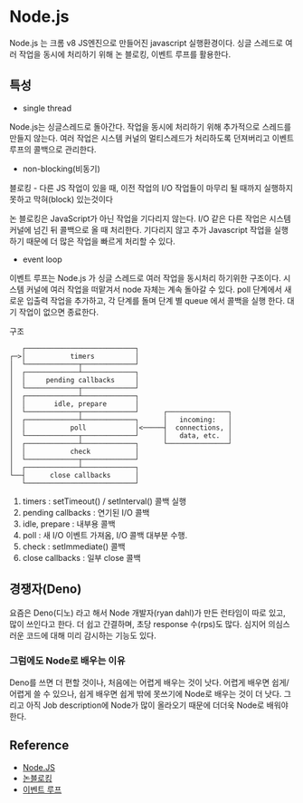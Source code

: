 # Node.js

Node.js 는 크롬 v8 JS엔진으로 만들어진 javascript 실행환경이다. 싱글 스레드로 여러 작업을 동시에 처리하기 위해 논 블로킹, 이벤트 루프를 활용한다.

## 특성

* single thread

Node.js는 싱글스레드로 돌아간다. 작업을 동시에 처리하기 위해 추가적으로 스레드를 만들지 않는다. 여러 작업은 시스템 커널의 멀티스레드가 처리하도록 던져버리고 이벤트 루프의 콜백으로 관리한다.

* non-blocking(비동기)

블로킹 - 다른 JS 작업이 있을 때, 이전 작업의 I/O 작업들이 마무리 될 때까지 실행하지 못하고 막혀(block) 있는것이다

논 블로킹은 JavaScript가 아닌 작업을 기다리지 않는다. I/O 같은 다른 작업은 시스템 커널에 넘긴 뒤 콜백으로 올 때 처리한다. 기다리지 않고 추가 Javascript 작업을 실행하기 때문에 더 많은 작업을 빠르게 처리할 수 있다.

* event loop

이벤트 루프는 Node.js 가 싱글 스레드로 여러 작업을 동시처리 하기위한 구조이다. 시스템 커널에 여러 작업을 떠맡겨서 node 자체는 계속 돌아갈 수 있다. poll 단계에서 새로운 입출력 작업을 추가하고, 각 단계를 돌며 단계 별 queue 에서 콜백을 실행 한다. 대기 작업이 없으면 종료한다.

구조

```
   ┌───────────────────────────┐
┌─>│           timers          │
│  └─────────────┬─────────────┘
│  ┌─────────────┴─────────────┐
│  │     pending callbacks     │
│  └─────────────┬─────────────┘
│  ┌─────────────┴─────────────┐
│  │       idle, prepare       │
│  └─────────────┬─────────────┘      ┌───────────────┐
│  ┌─────────────┴─────────────┐      │   incoming:   │
│  │           poll            │<─────┤  connections, │
│  └─────────────┬─────────────┘      │   data, etc.  │
│  ┌─────────────┴─────────────┐      └───────────────┘
│  │           check           │
│  └─────────────┬─────────────┘
│  ┌─────────────┴─────────────┐
└──┤      close callbacks      │
   └───────────────────────────┘
```

1. timers : setTimeout() / setInterval() 콜백 실행
2. pending callbacks : 연기된 I/O 콜백
3. idle, prepare : 내부용 콜백
4. poll : 새 I/O 이벤트 가져옴, I/O 콜백 대부분 수행.
5. check : setImmediate() 콜백
6. close callbacks : 일부 close 콜백

## 경쟁자(Deno)

요즘은 Deno(디노) 라고 해서 Node 개발자(ryan dahl)가 만든 런타임이 따로 있고, 많이 쓰인다고 한다. 더 쉽고 간결하며, 초당 response 수(rps)도 많다. 심지어 의심스러운 코드에 대해 미리 감시하는 기능도 있다.

### 그럼에도 Node로 배우는 이유

Deno를 쓰면 더 편할 것이나, 처음에는 어렵게 배우는 것이 낫다. 어렵게 배우면 쉽게/ 어렵게 쓸 수 있으나, 쉽게 배우면 쉽게 밖에 못쓰기에 Node로 배우는 것이 더 낫다. 그리고 아직 Job description에 Node가 많이 올라오기 때문에 더더욱 Node로 배워야 한다.

## Reference

* [Node.JS](https://nodejs.org/ko/about)
* [논블로킹](https://nodejs.org/ko/docs/guides/blocking-vs-non-blocking)
* [이벤트 루프](https://nodejs.org/ko/docs/guides/event-loop-timers-and-nexttick)
